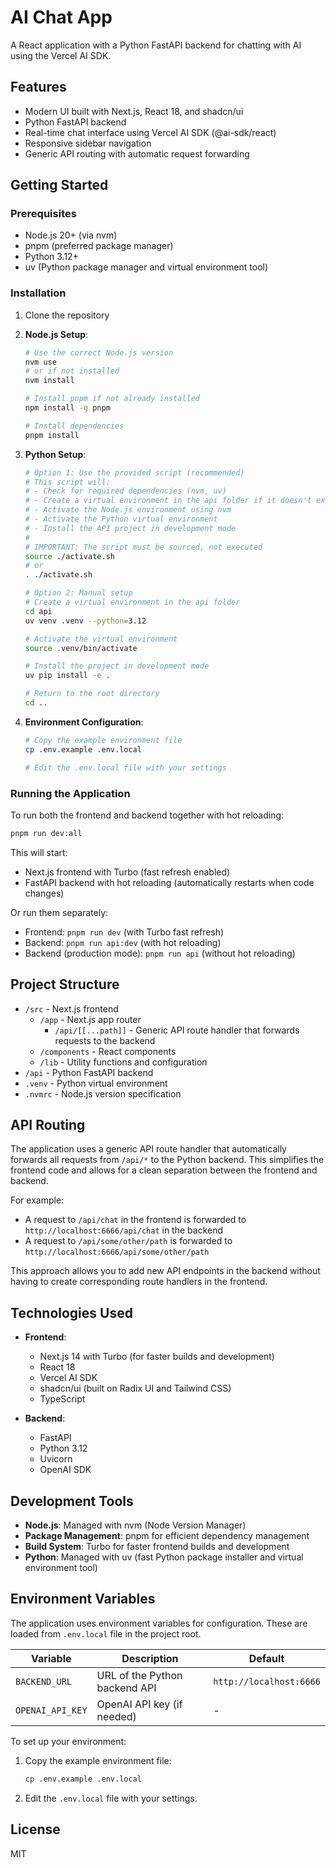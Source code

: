 # AI Chat App

A React application with a Python FastAPI backend for chatting with AI using the Vercel AI SDK.

## Features

- Modern UI built with Next.js, React 18, and shadcn/ui
- Python FastAPI backend
- Real-time chat interface using Vercel AI SDK (@ai-sdk/react)
- Responsive sidebar navigation
- Generic API routing with automatic request forwarding

## Getting Started

### Prerequisites

- Node.js 20+ (via nvm)
- pnpm (preferred package manager)
- Python 3.12+
- uv (Python package manager and virtual environment tool)

### Installation

1. Clone the repository

2. **Node.js Setup**:
   ```bash
   # Use the correct Node.js version
   nvm use
   # or if not installed
   nvm install
   
   # Install pnpm if not already installed
   npm install -g pnpm
   
   # Install dependencies
   pnpm install
   ```

3. **Python Setup**:
   ```bash
   # Option 1: Use the provided script (recommended)
   # This script will:
   # - Check for required dependencies (nvm, uv)
   # - Create a virtual environment in the api folder if it doesn't exist
   # - Activate the Node.js environment using nvm
   # - Activate the Python virtual environment
   # - Install the API project in development mode
   #
   # IMPORTANT: The script must be sourced, not executed
   source ./activate.sh
   # or
   . ./activate.sh
   
   # Option 2: Manual setup
   # Create a virtual environment in the api folder
   cd api
   uv venv .venv --python=3.12
   
   # Activate the virtual environment
   source .venv/bin/activate
   
   # Install the project in development mode
   uv pip install -e .
   
   # Return to the root directory
   cd ..
   ```

4. **Environment Configuration**:
   ```bash
   # Copy the example environment file
   cp .env.example .env.local
   
   # Edit the .env.local file with your settings
   ```

### Running the Application

To run both the frontend and backend together with hot reloading:

```bash
pnpm run dev:all
```

This will start:
- Next.js frontend with Turbo (fast refresh enabled)
- FastAPI backend with hot reloading (automatically restarts when code changes)

Or run them separately:

- Frontend: `pnpm run dev` (with Turbo fast refresh)
- Backend: `pnpm run api:dev` (with hot reloading)
- Backend (production mode): `pnpm run api` (without hot reloading)

## Project Structure

- `/src` - Next.js frontend
  - `/app` - Next.js app router
    - `/api/[[...path]]` - Generic API route handler that forwards requests to the backend
  - `/components` - React components
  - `/lib` - Utility functions and configuration
- `/api` - Python FastAPI backend
- `.venv` - Python virtual environment
- `.nvmrc` - Node.js version specification

## API Routing

The application uses a generic API route handler that automatically forwards all requests from `/api/*` to the Python backend. This simplifies the frontend code and allows for a clean separation between the frontend and backend.

For example:
- A request to `/api/chat` in the frontend is forwarded to `http://localhost:6666/api/chat` in the backend
- A request to `/api/some/other/path` is forwarded to `http://localhost:6666/api/some/other/path`

This approach allows you to add new API endpoints in the backend without having to create corresponding route handlers in the frontend.

## Technologies Used

- **Frontend**:
  - Next.js 14 with Turbo (for faster builds and development)
  - React 18
  - Vercel AI SDK
  - shadcn/ui (built on Radix UI and Tailwind CSS)
  - TypeScript

- **Backend**:
  - FastAPI
  - Python 3.12
  - Uvicorn
  - OpenAI SDK

## Development Tools

- **Node.js**: Managed with nvm (Node Version Manager)
- **Package Management**: pnpm for efficient dependency management
- **Build System**: Turbo for faster frontend builds and development
- **Python**: Managed with uv (fast Python package installer and virtual environment tool)

## Environment Variables

The application uses environment variables for configuration. These are loaded from `.env.local` file in the project root.

| Variable | Description | Default |
|----------|-------------|---------|
| `BACKEND_URL` | URL of the Python backend API | `http://localhost:6666` |
| `OPENAI_API_KEY` | OpenAI API key (if needed) | - |

To set up your environment:

1. Copy the example environment file:
   ```bash
   cp .env.example .env.local
   ```

2. Edit the `.env.local` file with your settings.

## License

MIT
